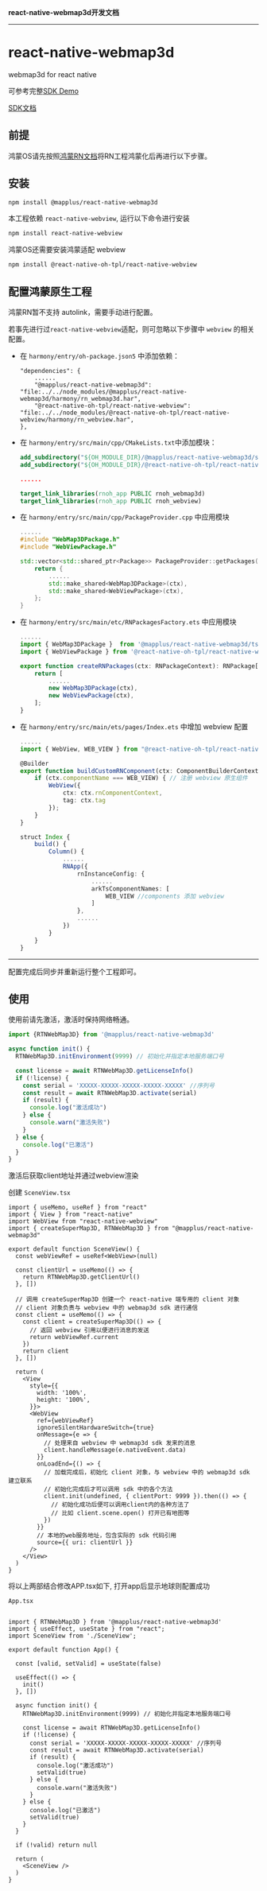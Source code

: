 **react-native-webmap3d开发文档**

***

# react-native-webmap3d

webmap3d for react native

可参考完整[SDK Demo](https://github.com/Dituhui-Mapplus/web3dsdk-rn/tree/main)

[SDK文档](https://github.com/Dituhui-Mapplus/react-native-webmap3d-docs/blob/main/docs_md/globals.md)

## 前提

鸿蒙OS请先按照[鸿蒙RN文档](https://gitcode.com/openharmony-sig/ohos_react_native/blob/master/docs/zh-cn/%E7%8E%AF%E5%A2%83%E6%90%AD%E5%BB%BA.md)将RN工程鸿蒙化后再进行以下步骤。

## 安装

```sh
npm install @mapplus/react-native-webmap3d
```

本工程依赖 `react-native-webview`, 运行以下命令进行安装

```sh
npm install react-native-webview
```

鸿蒙OS还需要安装鸿蒙适配 webview

```sh
npm install @react-native-oh-tpl/react-native-webview
```

## 配置鸿蒙原生工程

鸿蒙RN暂不支持 autolink，需要手动进行配置。

若事先进行过`react-native-webview`适配，则可忽略以下步骤中 `webview` 的相关配置。

* 在 `harmony/entry/oh-package.json5` 中添加依赖：

    ```
    "dependencies": {
        ......
        "@mapplus/react-native-webmap3d": "file:../../node_modules/@mapplus/react-native-webmap3d/harmony/rn_webmap3d.har",
        "@react-native-oh-tpl/react-native-webview": "file:../../node_modules/@react-native-oh-tpl/react-native-webview/harmony/rn_webview.har",
    },
    ```

* 在 `harmony/entry/src/main/cpp/CMakeLists.txt`中添加模块：

    ```CMake
    add_subdirectory("${OH_MODULE_DIR}/@mapplus/react-native-webmap3d/src/main/cpp" ./webmap3d)
    add_subdirectory("${OH_MODULE_DIR}/@react-native-oh-tpl/react-native-webview/src/main/cpp" ./webview)

    ......

    target_link_libraries(rnoh_app PUBLIC rnoh_webmap3d)
    target_link_libraries(rnoh_app PUBLIC rnoh_webview)
    ```

* 在 `harmony/entry/src/main/cpp/PackageProvider.cpp` 中应用模块

    ```cpp
    ......
    #include "WebMap3DPackage.h"
    #include "WebViewPackage.h"

    std::vector<std::shared_ptr<Package>> PackageProvider::getPackages(Package::Context ctx) {
        return {
            ......
            std::make_shared<WebMap3DPackage>(ctx),
            std::make_shared<WebViewPackage>(ctx),
        };
    }
    ```

* 在 `harmony/entry/src/main/etc/RNPackagesFactory.ets` 中应用模块

    ```ts
    ......
    import { WebMap3DPackage }  from '@mapplus/react-native-webmap3d/ts'
    import { WebViewPackage } from '@react-native-oh-tpl/react-native-webview/ts';

    export function createRNPackages(ctx: RNPackageContext): RNPackage[] {
        return [
            ......
            new WebMap3DPackage(ctx),
            new WebViewPackage(ctx),
        ];
    }
    ```

* 在 `harmony/entry/src/main/ets/pages/Index.ets` 中增加 webview 配置

    ```ts
    ......
    import { WebView, WEB_VIEW } from "@react-native-oh-tpl/react-native-webview"

    @Builder
    export function buildCustomRNComponent(ctx: ComponentBuilderContext) {
        if (ctx.componentName === WEB_VIEW) { // 注册 webview 原生组件
            WebView({
                ctx: ctx.rnComponentContext,
                tag: ctx.tag
            });
        }
    }

    struct Index {
        build() {
            Column() {
                ......
                RNApp({
                    rnInstanceConfig: {
                        ......
                        arkTsComponentNames: [
                            WEB_VIEW //components 添加 webview
                        ]
                    },
                    ......
                })
            }
        }   
    }
  
    ```

---
配置完成后同步并重新运行整个工程即可。

## 使用

使用前请先激活，激活时保持网络畅通。

```ts
import {RTNWebMap3D} from '@mapplus/react-native-webmap3d'

async function init() {
  RTNWebMap3D.initEnvironment(9999) // 初始化并指定本地服务端口号

  const license = await RTNWebMap3D.getLicenseInfo()
  if (!license) {
    const serial = 'XXXXX-XXXXX-XXXXX-XXXXX-XXXXX' //序列号
    const result = await RTNWebMap3D.activate(serial)
    if (result) {
      console.log("激活成功")
    } else {
      console.warn("激活失败")
    }
  } else {
    console.log("已激活")
  }
}

```

激活后获取client地址并通过webview渲染

创建 `SceneView.tsx`

```tsx
import { useMemo, useRef } from "react"
import { View } from "react-native"
import WebView from "react-native-webview"
import { createSuperMap3D, RTNWebMap3D } from "@mapplus/react-native-webmap3d"

export default function SceneView() {
  const webViewRef = useRef<WebView>(null)

  const clientUrl = useMemo(() => {
    return RTNWebMap3D.getClientUrl()
  }, [])

  // 调用 createSuperMap3D 创建一个 react-native 端专用的 client 对象
  // client 对象负责与 webview 中的 webmap3d sdk 进行通信
  const client = useMemo(() => {
    const client = createSuperMap3D(() => {
      // 返回 webview 引用以便进行消息的发送
      return webViewRef.current
    })
    return client
  }, [])

  return (
    <View
      style={{
        width: '100%',
        height: '100%',
      }}>
      <WebView
        ref={webViewRef}
        ignoreSilentHardwareSwitch={true}
        onMessage={e => {
          // 处理来自 webview 中 webmap3d sdk 发来的消息
          client.handleMessage(e.nativeEvent.data)
        }}
        onLoadEnd={() => {
          // 加载完成后，初始化 client 对象，与 webview 中的 webmap3d sdk 建立联系
          // 初始化完成后才可以调用 sdk 中的各个方法
          client.init(undefined, { clientPort: 9999 }).then(() => {
            // 初始化成功后便可以调用client内的各种方法了
            // 比如 client.scene.open() 打开已有地图等
          })
        }}
        // 本地的web服务地址，包含实际的 sdk 代码引用
        source={{ uri: clientUrl }}
      />
    </View>
  )
}

```

将以上两部结合修改APP.tsx如下, 打开app后显示地球则配置成功

`App.tsx`

```tsx

import { RTNWebMap3D } from '@mapplus/react-native-webmap3d'
import { useEffect, useState } from "react";
import SceneView from './SceneView';

export default function App() {

  const [valid, setValid] = useState(false)

  useEffect(() => {
    init()
  }, [])

  async function init() {
    RTNWebMap3D.initEnvironment(9999) // 初始化并指定本地服务端口号

    const license = await RTNWebMap3D.getLicenseInfo()
    if (!license) {
      const serial = 'XXXXX-XXXXX-XXXXX-XXXXX-XXXXX' //序列号
      const result = await RTNWebMap3D.activate(serial)
      if (result) {
        console.log("激活成功")
        setValid(true)
      } else {
        console.warn("激活失败")
      }
    } else {
      console.log("已激活")
      setValid(true)
    }
  }

  if (!valid) return null

  return (
    <SceneView />
  )
}

```
